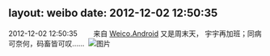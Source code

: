 layout: weibo
date: 2012-12-02 12:50:35
---
2012-12-02 12:50:35  &nbsp;&nbsp;&nbsp;&nbsp;&nbsp;&nbsp; 来自 <a href="http://app.weibo.com/t/feed/l4RWD" rel="nofollow">Weico.Android</a>
又是周末天， 宇宇再加班；同病可奈何，码畜皆可叹…… ​​​
![图片](https://ww2.sinaimg.cn/large/6d2a6003jw1dzfadgpu2aj.jpg)
